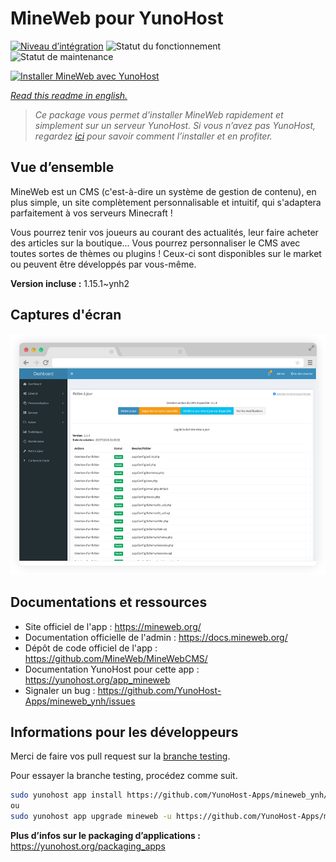 <!--
N.B.: This README was automatically generated by https://github.com/YunoHost/apps/tree/master/tools/README-generator
It shall NOT be edited by hand.
-->

# MineWeb pour YunoHost

[![Niveau d’intégration](https://dash.yunohost.org/integration/mineweb.svg)](https://dash.yunohost.org/appci/app/mineweb) ![Statut du fonctionnement](https://ci-apps.yunohost.org/ci/badges/mineweb.status.svg) ![Statut de maintenance](https://ci-apps.yunohost.org/ci/badges/mineweb.maintain.svg)

[![Installer MineWeb avec YunoHost](https://install-app.yunohost.org/install-with-yunohost.svg)](https://install-app.yunohost.org/?app=mineweb)

*[Read this readme in english.](./README.md)*

> *Ce package vous permet d’installer MineWeb rapidement et simplement sur un serveur YunoHost.
Si vous n’avez pas YunoHost, regardez [ici](https://yunohost.org/#/install) pour savoir comment l’installer et en profiter.*

## Vue d’ensemble

MineWeb est un CMS (c'est-à-dire un système de gestion de contenu), en plus simple, un site complètement personnalisable et intuitif, qui s'adaptera parfaitement à vos serveurs Minecraft !

Vous pourrez tenir vos joueurs au courant des actualités, leur faire acheter des articles sur la boutique... Vous pourrez personnaliser le CMS avec toutes sortes de thèmes ou plugins ! Ceux-ci sont disponibles sur le market ou peuvent être développés par vous-même.


**Version incluse :** 1.15.1~ynh2


## Captures d'écran

![Capture d'écran de MineWeb](./doc/screenshots/features1_mb.png)

## Documentations et ressources

* Site officiel de l'app : <https://mineweb.org/>
* Documentation officielle de l'admin : <https://docs.mineweb.org/>
* Dépôt de code officiel de l'app : <https://github.com/MineWeb/MineWebCMS/>
* Documentation YunoHost pour cette app : <https://yunohost.org/app_mineweb>
* Signaler un bug : <https://github.com/YunoHost-Apps/mineweb_ynh/issues>

## Informations pour les développeurs

Merci de faire vos pull request sur la [branche testing](https://github.com/YunoHost-Apps/mineweb_ynh/tree/testing).

Pour essayer la branche testing, procédez comme suit.

``` bash
sudo yunohost app install https://github.com/YunoHost-Apps/mineweb_ynh/tree/testing --debug
ou
sudo yunohost app upgrade mineweb -u https://github.com/YunoHost-Apps/mineweb_ynh/tree/testing --debug
```

**Plus d’infos sur le packaging d’applications :** <https://yunohost.org/packaging_apps>
